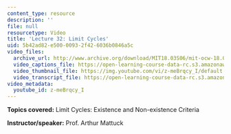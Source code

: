 ```yaml
---
content_type: resource
description: ''
file: null
resourcetype: Video
title: 'Lecture 32: Limit Cycles'
uid: 5b42ad82-e500-0093-2f42-6036b0846a5c
video_files:
  archive_url: http://www.archive.org/download/MIT18.03S06/mit-ocw-18.03-lec32-07may2003-220k.mp4
  video_captions_file: https://open-learning-course-data-rc.s3.amazonaws.com/18-03-differential-equations-spring-2010/98a6d6e16f3a5c02938b5a849b37b117_z-meBrqcy_I.vtt
  video_thumbnail_file: https://img.youtube.com/vi/z-meBrqcy_I/default.jpg
  video_transcript_file: https://open-learning-course-data-rc.s3.amazonaws.com/18-03-differential-equations-spring-2010/a496d4e2830f7deff0e769b8ecb8c040_z-meBrqcy_I.pdf
video_metadata:
  youtube_id: z-meBrqcy_I
---
```


**Topics covered:** Limit Cycles: Existence and Non-existence Criteria

**Instructor/speaker:** Prof. Arthur Mattuck